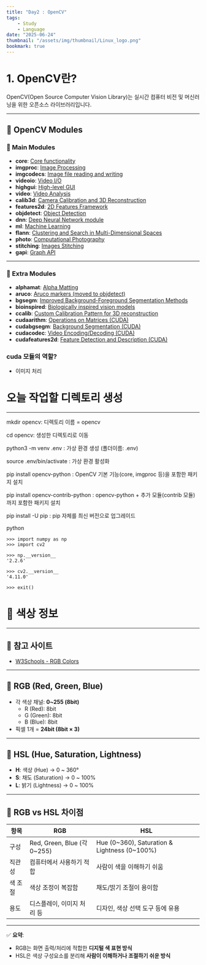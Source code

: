 ```yaml
---
title: "Day2 : OpenCV"
tags:
    - Study
    - Language
date: "2025-06-24"
thumbnail: "/assets/img/thumbnail/Linux_logo.png"
bookmark: true
---
```


# 1. OpenCV란?

OpenCV(Open Source Computer Vision Library)는 실시간 컴퓨터 비전 및 머신러닝을 위한 오픈소스 라이브러리입니다.

---

## 🔧 OpenCV Modules

### 🔹 Main Modules
- **core**: [Core functionality](https://docs.opencv.org/4.x/)
- **imgproc**: [Image Processing](https://docs.opencv.org/4.x/)
- **imgcodecs**: [Image file reading and writing](https://docs.opencv.org/4.x/)
- **videoio**: [Video I/O](https://docs.opencv.org/4.x/)
- **highgui**: [High-level GUI](https://docs.opencv.org/4.x/)
- **video**: [Video Analysis](https://docs.opencv.org/4.x/)
- **calib3d**: [Camera Calibration and 3D Reconstruction](https://docs.opencv.org/4.x/)
- **features2d**: [2D Features Framework](https://docs.opencv.org/4.x/)
- **objdetect**: [Object Detection](https://docs.opencv.org/4.x/)
- **dnn**: [Deep Neural Network module](https://docs.opencv.org/4.x/)
- **ml**: [Machine Learning](https://docs.opencv.org/4.x/)
- **flann**: [Clustering and Search in Multi-Dimensional Spaces](https://docs.opencv.org/4.x/)
- **photo**: [Computational Photography](https://docs.opencv.org/4.x/)
- **stitching**: [Images Stitching](https://docs.opencv.org/4.x/)
- **gapi**: [Graph API](https://docs.opencv.org/4.x/)

---

### 🔹 Extra Modules
- **alphamat**: [Alpha Matting](https://docs.opencv.org/4.x/)
- **aruco**: [Aruco markers (moved to objdetect)](https://docs.opencv.org/4.x/)
- **bgsegm**: [Improved Background-Foreground Segmentation Methods](https://docs.opencv.org/4.x/)
- **bioinspired**: [Biologically inspired vision models](https://docs.opencv.org/4.x/)
- **ccalib**: [Custom Calibration Pattern for 3D reconstruction](https://docs.opencv.org/4.x/)
- **cudaarithm**: [Operations on Matrices (CUDA)](https://docs.opencv.org/4.x/)
- **cudabgsegm**: [Background Segmentation (CUDA)](https://docs.opencv.org/4.x/)
- **cudacodec**: [Video Encoding/Decoding (CUDA)](https://docs.opencv.org/4.x/)
- **cudafeatures2d**: [Feature Detection and Description (CUDA)](https://docs.opencv.org/4.x/)

### cuda 모듈의 역할?
- 이미지 처리


# 오늘 작업할 디렉토리  생성
---
mkdir opencv: 디렉토리 이름 = opencv

cd opencv: 생성한 디렉토리로 이동

python3 -m venv .env : 가상 환경 생성 (폴더이름: .env)

source .env/bin/activate : 가상 환경 활성화  

pip install opencv-python : OpenCV 기본 기능(core, imgproc 등)을 포함한 패키지 설치

pip install opencv-contrib-python : opencv-python + 추가 모듈(contrib 모듈)까지 포함한 패키지 설치

pip install -U pip : pip 자체를 최신 버전으로 업그레이드

python
```
>>> import numpy as np
>>> import cv2

>>> np.__version__
'2.2.6'

>>> cv2.__version__
'4.11.0'

>>> exit()
```

# 🎨 색상 정보
---

## 🔗 참고 사이트
- [W3Schools - RGB Colors](https://www.w3schools.com/colors/colors_rgb.asp)

---

## 🌈 RGB (Red, Green, Blue)
- 각 색상 채널: **0~255 (8bit)**
  - R (Red): 8bit
  - G (Green): 8bit
  - B (Blue): 8bit
- 픽셀 1개 = **24bit (8bit × 3)**

---

## 🎨 HSL (Hue, Saturation, Lightness)
- **H**: 색상 (Hue) → 0 ~ 360°
- **S**: 채도 (Saturation) → 0 ~ 100%
- **L**: 밝기 (Lightness) → 0 ~ 100%

---

## 🔄 RGB vs HSL 차이점

| 항목       | RGB                              | HSL                                      |
|------------|----------------------------------|-------------------------------------------|
| 구성       | Red, Green, Blue (각 0~255)      | Hue (0~360), Saturation & Lightness (0~100%) |
| 직관성     | 컴퓨터에서 사용하기 적합         | 사람이 색을 이해하기 쉬움                 |
| 색 조절    | 색상 조정이 복잡함               | 채도/밝기 조절이 용이함                   |
| 용도       | 디스플레이, 이미지 처리 등       | 디자인, 색상 선택 도구 등에 유용          |

---

✅ **요약**:  
- RGB는 화면 출력/처리에 적합한 **디지털 색 표현 방식**  
- HSL은 색상 구성요소를 분리해 **사람이 이해하거나 조절하기 쉬운 방식**

